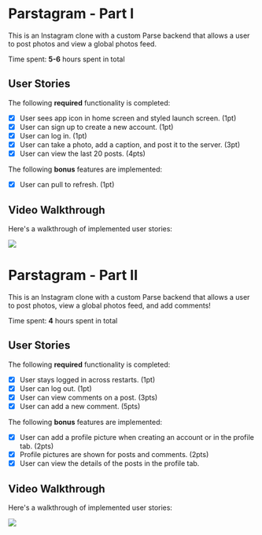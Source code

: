 # Parstagram - Part I

This is an Instagram clone with a custom Parse backend that allows a user to post photos and view a global photos feed.

Time spent: **5-6** hours spent in total

## User Stories

The following **required** functionality is completed:

- [x] User sees app icon in home screen and styled launch screen. (1pt)
- [x] User can sign up to create a new account. (1pt)
- [x] User can log in. (1pt)
- [x] User can take a photo, add a caption, and post it to the server. (3pt)
- [x] User can view the last 20 posts. (4pts)

The following **bonus** features are implemented:

- [x] User can pull to refresh. (1pt)


## Video Walkthrough

Here's a walkthrough of implemented user stories:

![](insta.gif)


# Parstagram - Part II

This is an Instagram clone with a custom Parse backend that allows a user to post photos, view a global photos feed, and add comments!

Time spent: **4** hours spent in total

## User Stories

The following **required** functionality is completed:

- [x] User stays logged in across restarts. (1pt)
- [x] User can log out. (1pt)
- [x] User can view comments on a post. (3pts)
- [x] User can add a new comment. (5pts)

The following **bonus** features are implemented:

- [x] User can add a profile picture when creating an account or in the profile tab. (2pts)
- [x] Profile pictures are shown for posts and comments. (2pts)
- [x] User can view the details of the posts in the profile tab.

## Video Walkthrough

Here's a walkthrough of implemented user stories:

![](insta_2.gif)
